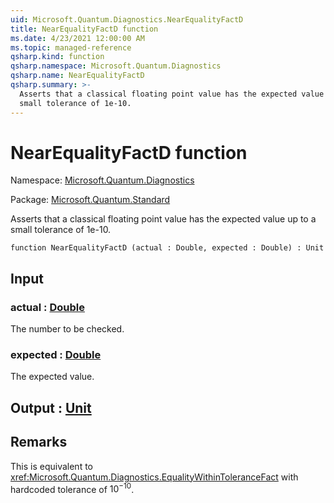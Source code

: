 ```yaml
---
uid: Microsoft.Quantum.Diagnostics.NearEqualityFactD
title: NearEqualityFactD function
ms.date: 4/23/2021 12:00:00 AM
ms.topic: managed-reference
qsharp.kind: function
qsharp.namespace: Microsoft.Quantum.Diagnostics
qsharp.name: NearEqualityFactD
qsharp.summary: >-
  Asserts that a classical floating point value has the expected value up to a
  small tolerance of 1e-10.
---
```


# NearEqualityFactD function

Namespace: [Microsoft.Quantum.Diagnostics](xref:Microsoft.Quantum.Diagnostics)

Package: [Microsoft.Quantum.Standard](https://nuget.org/packages/Microsoft.Quantum.Standard)


Asserts that a classical floating point value has the expected value up to asmall tolerance of 1e-10.

```qsharp
function NearEqualityFactD (actual : Double, expected : Double) : Unit
```


## Input

### actual : [Double](xref:microsoft.quantum.qsharp.valueliterals#double-literals)

The number to be checked.


### expected : [Double](xref:microsoft.quantum.qsharp.valueliterals#double-literals)

The expected value.



## Output : [Unit](xref:microsoft.quantum.qsharp.valueliterals#unit-literal)



## Remarks

This is equivalent to <xref:Microsoft.Quantum.Diagnostics.EqualityWithinToleranceFact> withhardcoded tolerance of $10^{-10}$.